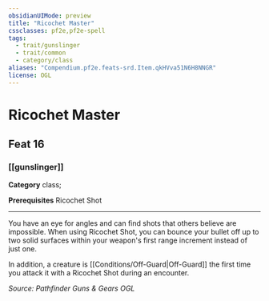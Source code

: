 ```yaml
---
obsidianUIMode: preview
title: "Ricochet Master"
cssclasses: pf2e,pf2e-spell
tags:
  - trait/gunslinger
  - trait/common
  - category/class
aliases: "Compendium.pf2e.feats-srd.Item.qkHVva51N6H8NNGR"
license: OGL
---
```

# Ricochet Master
## Feat 16
### [[gunslinger]]

**Category** class; 



**Prerequisites** Ricochet Shot
* * *
You have an eye for angles and can find shots that others believe are impossible. When using Ricochet Shot, you can bounce your bullet off up to two solid surfaces within your weapon's first range increment instead of just one.

In addition, a creature is [[Conditions/Off-Guard|Off-Guard]] the first time you attack it with a Ricochet Shot during an encounter.

*Source: Pathfinder Guns & Gears*
*OGL*